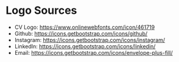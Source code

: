# Logo Sources
- CV Logo: https://www.onlinewebfonts.com/icon/461719
- Github: https://icons.getbootstrap.com/icons/github/
- Instagram: https://icons.getbootstrap.com/icons/instagram/
- LinkedIn: https://icons.getbootstrap.com/icons/linkedin/
- Email: https://icons.getbootstrap.com/icons/envelope-plus-fill/